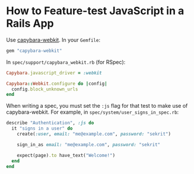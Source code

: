 # How to Feature-test JavaScript in a Rails App

Use [capybara-webkit]. In your `Gemfile`:

```ruby
gem "capybara-webkit"
```

In `spec/support/capybara_webkit.rb` (for RSpec):

```ruby
Capybara.javascript_driver = :webkit

Capybara::Webkit.configure do |config|
  config.block_unknown_urls
end
```

When writing a spec, you must set the `:js` flag for that test to make use of
capybara-webkit. For example, in `spec/system/user_signs_in_spec.rb`:

```ruby
describe "Authentication", :js do
  it "signs in a user" do
    create(:user, email: "me@example.com", password: "sekrit")

    sign_in_as email: "me@example.com", password: "sekrit"

    expect(page).to have_text("Welcome!")
  end
end
```

[capybara-webkit]: https://github.com/thoughtbot/capybara-webkit
